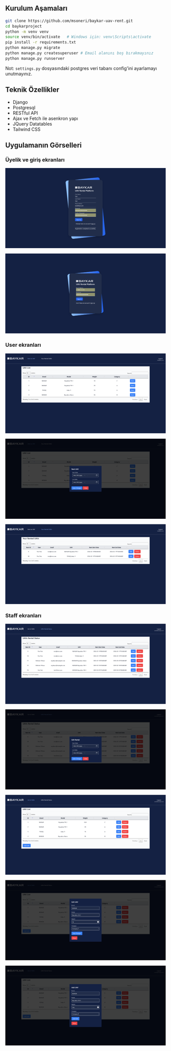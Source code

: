 ## Kurulum Aşamaları
```bash
git clone https://github.com/msoneri/baykar-uav-rent.git
cd baykarproject
python -m venv venv
source venv/bin/activate   # Windows için: venv\Scripts\activate
pip install -r requirements.txt
python manage.py migrate
python manage.py createsuperuser # Email alanını boş bırakmayınız
python manage.py runserver
```
Not: `settings.py` dosyasındaki postgres veri tabanı config'ini ayarlamayı unutmayınız.

## Teknik Özellikler
- Django
- Postgresql
- RESTful API
- Ajax ve Fetch ile asenkron yapı
- JQuery Datatables
- Tailwind CSS

## Uygulamanın Görselleri

### Üyelik ve giriş ekranları
![](images/1.png)

![](images/2.png)

### User ekranları

![](images/3.png)

![](images/4.png)

![](images/6.png)

### Staff ekranları

![](images/7.png)

![](images/8.png)

![](images/11.png)

![](images/9.png)

![](images/10.png)
